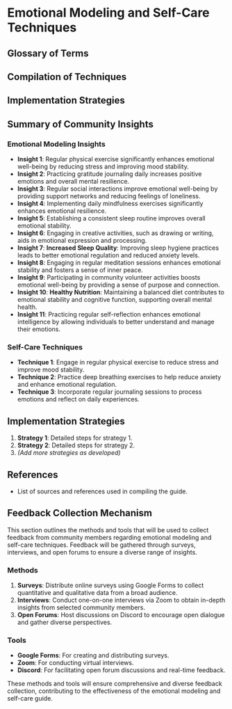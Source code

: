 

# Emotional Modeling and Self-Care Techniques

## Glossary of Terms

## Compilation of Techniques

## Implementation Strategies

## Summary of Community Insights

### Emotional Modeling Insights
- **Insight 1**: Regular physical exercise significantly enhances emotional well-being by reducing stress and improving mood stability.
- **Insight 2**: Practicing gratitude journaling daily increases positive emotions and overall mental resilience.
- **Insight 3**: Regular social interactions improve emotional well-being by providing support networks and reducing feelings of loneliness.
- **Insight 4**: Implementing daily mindfulness exercises significantly enhances emotional resilience.
- **Insight 5**: Establishing a consistent sleep routine improves overall emotional stability.
- **Insight 6**: Engaging in creative activities, such as drawing or writing, aids in emotional expression and processing.
- **Insight 7**: **Increased Sleep Quality**: Improving sleep hygiene practices leads to better emotional regulation and reduced anxiety levels.
- **Insight 8**: Engaging in regular meditation sessions enhances emotional stability and fosters a sense of inner peace.
- **Insight 9**: Participating in community volunteer activities boosts emotional well-being by providing a sense of purpose and connection.
- **Insight 10**: **Healthy Nutrition**: Maintaining a balanced diet contributes to emotional stability and cognitive function, supporting overall mental health.
- **Insight 11**: Practicing regular self-reflection enhances emotional intelligence by allowing individuals to better understand and manage their emotions.

### Self-Care Techniques
- **Technique 1**: Engage in regular physical exercise to reduce stress and improve mood stability.
- **Technique 2**: Practice deep breathing exercises to help reduce anxiety and enhance emotional regulation.
- **Technique 3**: Incorporate regular journaling sessions to process emotions and reflect on daily experiences.

## Implementation Strategies
1. **Strategy 1**: Detailed steps for strategy 1.
2. **Strategy 2**: Detailed steps for strategy 2.
3. *(Add more strategies as developed)*

## References
- List of sources and references used in compiling the guide.

## Feedback Collection Mechanism

This section outlines the methods and tools that will be used to collect feedback from community members regarding emotional modeling and self-care techniques. Feedback will be gathered through surveys, interviews, and open forums to ensure a diverse range of insights.

### Methods

1. **Surveys**: Distribute online surveys using Google Forms to collect quantitative and qualitative data from a broad audience.
2. **Interviews**: Conduct one-on-one interviews via Zoom to obtain in-depth insights from selected community members.
3. **Open Forums**: Host discussions on Discord to encourage open dialogue and gather diverse perspectives.

### Tools

- **Google Forms**: For creating and distributing surveys.
- **Zoom**: For conducting virtual interviews.
- **Discord**: For facilitating open forum discussions and real-time feedback.

These methods and tools will ensure comprehensive and diverse feedback collection, contributing to the effectiveness of the emotional modeling and self-care guide.